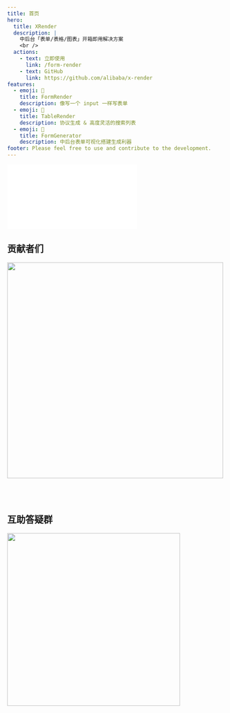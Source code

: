 ```yaml
---
title: 首页
hero:
  title: XRender
  description: |
    中后台「表单/表格/图表」开箱即用解决方案
    <br />
  actions:
    - text: 立即使用
      link: /form-render
    - text: GitHub
      link: https://github.com/alibaba/x-render
features:
  - emoji: 🚀
    title: FormRender
    description: 像写一个 input 一样写表单
  - emoji: 🎨
    title: TableRender
    description: 协议生成 & 高度灵活的搜索列表
  - emoji: 💎
    title: FormGenerator
    description: 中后台表单可视化搭建生成利器
footer: Please feel free to use and contribute to the development.
---
```

<TypeSchema></TypeSchema>
<embed src="../README.md#L33-L163"></embed>

## 贡献者们

<a href="https://github.com/alibaba/x-render/graphs/contributors">
  <img style="height: 500px; margin-bottom: 50px" src="https://contrib.rocks/image?repo=alibaba/form-render" />
</a>

## 互助答疑群
<img style="height: 400px" src="https://img.alicdn.com/imgextra/i3/O1CN01HksNgs1DZNuQsORIp_!!6000000000230-0-tps-1242-1602.jpg">